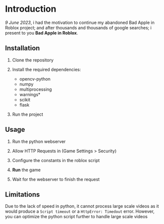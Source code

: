 
# Introduction

*9 June 2023*, i had the motivation to continue my abandoned Bad Apple in Roblox project; and after thousands and thousands of google searches; i present to you **Bad Apple in Roblox**.

  

## Installation

1. Clone the repository

2. Install the required dependencies:
	- opencv-python
	- numpy
	- multiprocessing
	- warnings*
	- scikit
	- flask

3. Run the project

  

## Usage

1. Run the python webserver

2. Allow HTTP Requests in (Game Settings > Security)

3. Configure the constants in the roblox script

4.  **Run** the game

5. Wait for the webserver to finish the request

  

## Limitations

Due to the lack of speed in python, it cannot process large scale videos as it would produce a `Script timeout` or a `HttpError: Timedout` error. However, you can optimize the python script further to handle large scale videos